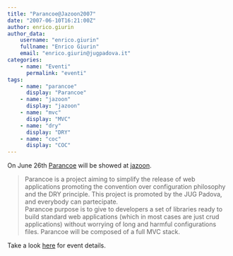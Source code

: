 ```yaml
---
title: "Parancoe@Jazoon2007"
date: "2007-06-10T16:21:00Z"
author: enrico.giurin
author_data:
    username: "enrico.giurin"
    fullname: "Enrico Giurin"
    email: "enrico.giurin@jugpadova.it"
categories:
    - name: "Eventi"
      permalink: "eventi"
tags:
    - name: "parancoe"
      display: "Parancoe"
    - name: "jazoon"
      display: "jazoon"
    - name: "mvc"
      display: "MVC"
    - name: "dry"
      display: "DRY"
    - name: "coc"
      display: "COC"
---
```


On June 26th <a href="https://parancoe.dev.java.net/">Parancoe</a> will
be showed at <a href="http://jazoon.com/en.html">jazoon</a>.

> Parancoe is a project aiming to simplify the release of web
> applications promoting the convention over configuration philosophy
> and the DRY principle. This project is promoted by the JUG Padova, and
> everybody can partecipate.\
> Parancoe purpose is to give to developers a set of libraries ready to
> build standard web applications (which in most cases are just crud
> applications) without worrying of long and harmful configurations
> files. Parancoe will be composed of a full MVC stack.

Take a look
<a href="http://jazoon.com/en/conference/presentationdetails.html?type=sid&detail=1720">here</a>
for event details.
